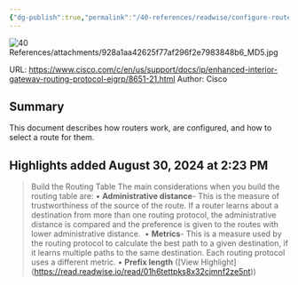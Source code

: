 ```yaml
---
{"dg-publish":true,"permalink":"/40-references/readwise/configure-route-selection-for-routers/","tags":["rw/articles"]}
---
```


![40 References/attachments/928a1aa42625f77af296f2e7983848b6_MD5.jpg](/img/user/40%20References/attachments/928a1aa42625f77af296f2e7983848b6_MD5.jpg)
  
URL: https://www.cisco.com/c/en/us/support/docs/ip/enhanced-interior-gateway-routing-protocol-eigrp/8651-21.html
Author: Cisco

## Summary

This document describes how routers work, are configured, and how to select a route for them.

## Highlights added August 30, 2024 at 2:23 PM
>Build the Routing Table
>The main considerations when you build the routing table are:
>• **Administrative distance**- This is the measure of trustworthiness of the source of the route. If a router learns about a destination from more than one routing protocol, the administrative distance is compared and the preference is given to the routes with lower administrative distance. 
>• **Metrics**- This is a measure used by the routing protocol to calculate the best path to a given destination, if it learns multiple paths to the same destination. Each routing protocol uses a different metric.
>• **Prefix length** ([View Highlight] (https://read.readwise.io/read/01h6tettpks8x32cjmnf2ze5nt))


